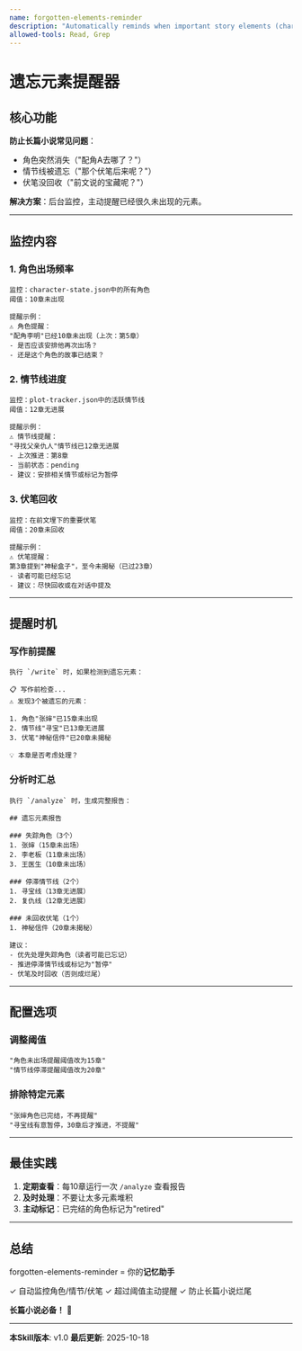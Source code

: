 ```yaml
---
name: forgotten-elements-reminder
description: "Automatically reminds when important story elements (characters, plot lines, foreshadowing) haven't appeared for 10+ chapters - prevents 'disappeared character syndrome' and dropped plot threads in long-form fiction"
allowed-tools: Read, Grep
---
```


# 遗忘元素提醒器

## 核心功能

**防止长篇小说常见问题**：
- 角色突然消失（"配角A去哪了？"）
- 情节线被遗忘（"那个伏笔后来呢？"）
- 伏笔没回收（"前文说的宝藏呢？"）

**解决方案**：后台监控，主动提醒已经很久未出现的元素。

---

## 监控内容

### 1. 角色出场频率

```
监控：character-state.json中的所有角色
阈值：10章未出现

提醒示例：
⚠️ 角色提醒：
"配角李明"已经10章未出现（上次：第5章）
- 是否应该安排他再次出场？
- 还是这个角色的故事已结束？
```

### 2. 情节线进度

```
监控：plot-tracker.json中的活跃情节线
阈值：12章无进展

提醒示例：
⚠️ 情节线提醒：
"寻找父亲仇人"情节线已12章无进展
- 上次推进：第8章
- 当前状态：pending
- 建议：安排相关情节或标记为暂停
```

### 3. 伏笔回收

```
监控：在前文埋下的重要伏笔
阈值：20章未回收

提醒示例：
⚠️ 伏笔提醒：
第3章提到"神秘盒子"，至今未揭秘（已过23章）
- 读者可能已经忘记
- 建议：尽快回收或在对话中提及
```

---

## 提醒时机

### 写作前提醒

```
执行 `/write` 时，如果检测到遗忘元素：

📋 写作前检查...
⚠️ 发现3个被遗忘的元素：

1. 角色"张婶"已15章未出现
2. 情节线"寻宝"已13章无进展
3. 伏笔"神秘信件"已20章未揭秘

💡 本章是否考虑处理？
```

### 分析时汇总

```
执行 `/analyze` 时，生成完整报告：

## 遗忘元素报告

### 失踪角色（3个）
1. 张婶（15章未出场）
2. 李老板（11章未出场）
3. 王医生（10章未出场）

### 停滞情节线（2个）
1. 寻宝线（13章无进展）
2. 复仇线（12章无进展）

### 未回收伏笔（1个）
1. 神秘信件（20章未揭秘）

建议：
- 优先处理失踪角色（读者可能已忘记）
- 推进停滞情节线或标记为"暂停"
- 伏笔及时回收（否则成烂尾）
```

---

## 配置选项

### 调整阈值

```
"角色未出场提醒阈值改为15章"
"情节线停滞提醒阈值改为20章"
```

### 排除特定元素

```
"张婶角色已完结，不再提醒"
"寻宝线有意暂停，30章后才推进，不提醒"
```

---

## 最佳实践

1. **定期查看**：每10章运行一次 `/analyze` 查看报告
2. **及时处理**：不要让太多元素堆积
3. **主动标记**：已完结的角色标记为"retired"

---

## 总结

forgotten-elements-reminder = 你的**记忆助手**

✓ 自动监控角色/情节/伏笔
✓ 超过阈值主动提醒
✓ 防止长篇小说烂尾

**长篇小说必备！** 📝

---

**本Skill版本**: v1.0
**最后更新**: 2025-10-18

